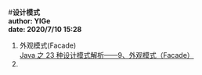 #**设计模式**  
**author: YIGe**  
**date: 2020/7/10 15:28**  

1. 外观模式(Facade)  
    [Java 之 23 种设计模式解析——9、外观模式（Facade）](https://blog.csdn.net/bifuguo/article/details/81432774)
2.  